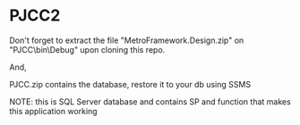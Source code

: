 # PJCC2

Don't forget to extract the file "MetroFramework.Design.zip"  on "PJCC\bin\Debug" upon cloning this repo.

And,

PJCC.zip contains the database, restore it to your db using SSMS

NOTE: this is SQL Server database and contains SP and function that makes this application working
